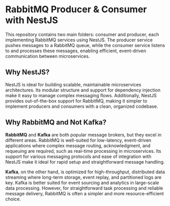# RabbitMQ Producer & Consumer with NestJS

This repository contains two main folders: consumer and producer, each implementing RabbitMQ services using NestJS. The producer service pushes messages to a RabbitMQ queue, while the consumer service listens to and processes these messages, enabling efficient, event-driven communication between microservices.

## Why NestJS?
NestJS is ideal for building scalable, maintainable microservices architectures. Its modular structure and support for dependency injection make it easy to manage complex messaging flows. Additionally, NestJS provides out-of-the-box support for RabbitMQ, making it simpler to implement producers and consumers with a clean, organized codebase.

## Why RabbitMQ and Not Kafka?
**RabbitMQ** and **Kafka** are both popular message brokers, but they excel in different areas. RabbitMQ is well-suited for low-latency, event-driven applications where complex message routing, acknowledgment, and requeuing are required, such as real-time processing in microservices. Its support for various messaging protocols and ease of integration with NestJS make it ideal for rapid setup and straightforward message handling.

**Kafka**, on the other hand, is optimized for high-throughput, distributed data streaming where long-term storage, event replay, and partitioned logs are key. Kafka is better suited for event sourcing and analytics in large-scale data processing. However, for straightforward task processing and reliable message delivery, RabbitMQ is often a simpler and more resource-efficient choice.